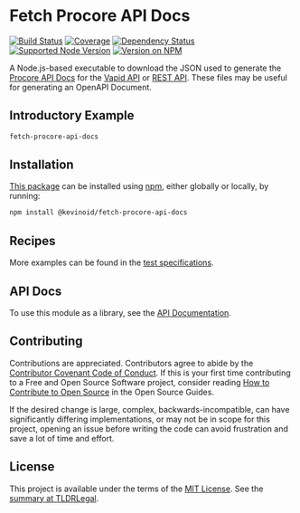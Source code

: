 Fetch Procore API Docs
======================

[![Build Status](https://img.shields.io/github/actions/workflow/status/kevinoid/fetch-procore-api-docs/node.js.yml?branch=main&style=flat&label=build)](https://github.com/kevinoid/fetch-procore-api-docs/actions?query=branch%3Amain)
[![Coverage](https://img.shields.io/codecov/c/github/kevinoid/fetch-procore-api-docs.svg?style=flat)](https://codecov.io/github/kevinoid/fetch-procore-api-docs?branch=main)
[![Dependency Status](https://img.shields.io/david/kevinoid/fetch-procore-api-docs.svg?style=flat)](https://david-dm.org/kevinoid/fetch-procore-api-docs)
[![Supported Node Version](https://img.shields.io/node/v/@kevinoid/fetch-procore-api-docs.svg?style=flat)](https://www.npmjs.com/package/@kevinoid/fetch-procore-api-docs)
[![Version on NPM](https://img.shields.io/npm/v/@kevinoid/fetch-procore-api-docs.svg?style=flat)](https://www.npmjs.com/package/@kevinoid/fetch-procore-api-docs)

A Node.js-based executable to download the JSON used to generate the [Procore
API Docs](https://developers.procore.com/documentation/introduction) for the
[Vapid API](https://developers.procore.com/documentation/vapid-deprecation) or
[REST API](https://developers.procore.com/documentation/rest-api-overview).
These files may be useful for generating an OpenAPI Document.

## Introductory Example

```sh
fetch-procore-api-docs
```

## Installation

[This package](https://www.npmjs.com/package/@kevinoid/fetch-procore-api-docs) can be
installed using [npm](https://www.npmjs.com/), either globally or locally, by
running:

```sh
npm install @kevinoid/fetch-procore-api-docs
```

## Recipes

More examples can be found in the [test
specifications](https://kevinoid.github.io/fetch-procore-api-docs/spec).

## API Docs

To use this module as a library, see the [API
Documentation](https://kevinoid.github.io/fetch-procore-api-docs/api).

## Contributing

Contributions are appreciated.  Contributors agree to abide by the [Contributor
Covenant Code of
Conduct](https://www.contributor-covenant.org/version/1/4/code-of-conduct.html).
If this is your first time contributing to a Free and Open Source Software
project, consider reading [How to Contribute to Open
Source](https://opensource.guide/how-to-contribute/)
in the Open Source Guides.

If the desired change is large, complex, backwards-incompatible, can have
significantly differing implementations, or may not be in scope for this
project, opening an issue before writing the code can avoid frustration and
save a lot of time and effort.

## License

This project is available under the terms of the [MIT License](LICENSE.txt).
See the [summary at TLDRLegal](https://tldrlegal.com/license/mit-license).

